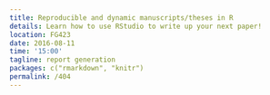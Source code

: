 ```yaml
---
title: Reproducible and dynamic manuscripts/theses in R
details: Learn how to use RStudio to write up your next paper!
location: FG423
date: 2016-08-11
time: '15:00'
tagline: report generation
packages: c("rmarkdown", "knitr")
permalink: /404
---
```

